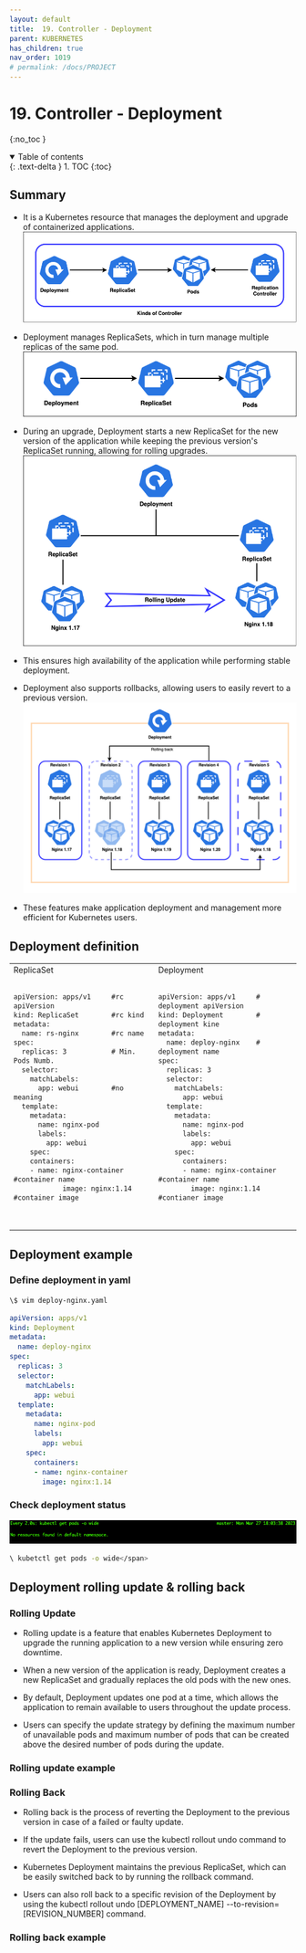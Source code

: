 ```yaml
---
layout: default
title:  19. Controller - Deployment
parent: KUBERNETES
has_children: true
nav_order: 1019
# permalink: /docs/PROJECT
---
```


# 19. Controller - Deployment

{:no_toc }

<details open markdown="block">  
  <summary>
    Table of contents
  </summary>
  {: .text-delta }
1. TOC  
{:toc}
</details>

## Summary  

* It is a Kubernetes resource that manages the deployment and upgrade of containerized applications.  
![2](/docs/KUBERNETES/19.Deplyment/pics/2-19.Deployment.png)

* Deployment manages ReplicaSets, which in turn manage multiple replicas of the same pod.
![1](/docs/KUBERNETES/19.Deplyment/pics/1-19.Deployment.png)

* During an upgrade, Deployment starts a new ReplicaSet for the new version of the application while keeping the previous version's ReplicaSet running, allowing for rolling upgrades.  
![3](/docs/KUBERNETES/19.Deplyment/pics/3-19.Deployment.png)

* This ensures high availability of the application while performing stable deployment.

* Deployment also supports rollbacks, allowing users to easily revert to a previous version.
![4](/docs/KUBERNETES/19.Deplyment/pics/4-19.Deployment.png)

* These features make application deployment and management more efficient for Kubernetes users.

## Deployment definition  

<table>
  <tr>
    <td>ReplicaSet
      <pre>
        <code class="language-yaml">
apiVersion: apps/v1     #rc apiVersion
kind: ReplicaSet        #rc kind
metadata:
  name: rs-nginx        #rc name
spec:
  replicas: 3           # Min. Pods Numb.
  selector:
    matchLabels:
      app: webui        #no meaning
  template:
    metadata:
      name: nginx-pod
      labels:
        app: webui
    spec:
    containers:
    - name: nginx-container     #container name
            image: nginx:1.14   #container image
        </code>
      </pre>
    </td>
    <td>Deployment
      <pre>
        <code class="language-yaml">
apiVersion: apps/v1     # deployment apiVersion
kind: Deployment        # deployment kine
metadata:
  name: deploy-nginx    # deployment name
spec:
  replicas: 3
  selector:
    matchLabels:
      app: webui
  template: 
    metadata:
      name: nginx-pod
      labels:
        app: webui
    spec:
      containers:
      - name: nginx-container #container name
        image: nginx:1.14     #contianer image
        </code>
      </pre>
    </td>
  </tr>
</table>

## Deployment example

### Define deployment in yaml

```bash
\$ vim deploy-nginx.yaml
```

```yml
apiVersion: apps/v1
kind: Deployment
metadata:
  name: deploy-nginx
spec:
  replicas: 3
  selector:
    matchLabels:
      app: webui
  template: 
    metadata:
      name: nginx-pod
      labels:
        app: webui
    spec:
      containers:
      - name: nginx-container
        image: nginx:1.14
```

### Check deployment status
![7](/docs/KUBERNETES/19.Deplyment/pics/7-19.Deployment.png)

```bash
\ kubetctl get pods -o wide</span>
```

## Deployment rolling update & rolling back  

### Rolling Update

* Rolling update is a feature that enables Kubernetes Deployment to upgrade the running application to a new version while ensuring zero downtime.

* When a new version of the application is ready, Deployment creates a new ReplicaSet and gradually replaces the old pods with the new ones.

* By default, Deployment updates one pod at a time, which allows the application to remain available to users throughout the update process.

* Users can specify the update strategy by defining the maximum number of unavailable pods and maximum number of pods that can be created above the desired number of pods during the update.

### Rolling update example  

### Rolling Back

* Rolling back is the process of reverting the Deployment to the previous version in case of a failed or faulty update.

* If the update fails, users can use the kubectl rollout undo command to revert the Deployment to the previous version.

* Kubernetes Deployment maintains the previous ReplicaSet, which can be easily switched back to by running the rollback command.

* Users can also roll back to a specific revision of the Deployment by using the kubectl rollout undo [DEPLOYMENT_NAME] --to-revision=[REVISION_NUMBER] command.

### Rolling back example  
